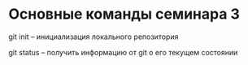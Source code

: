 # Основные команды семинара 3

git init – инициализация локального репозитория

git status – получить информацию от git о его текущем состоянии
